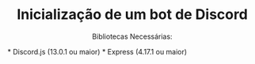 <h1 align="center">Inicialização de um bot de Discord</h1>

<p align="center">Bibliotecas Necessárias:</p>
* Discord.js (13.0.1 ou maior)
* Express (4.17.1 ou maior)
